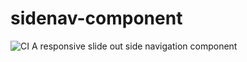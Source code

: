 # sidenav-component
![CI](https://github.com/kmisha/sidenav-component/workflows/CI/badge.svg?branch=trunk)
A responsive slide out side navigation component
